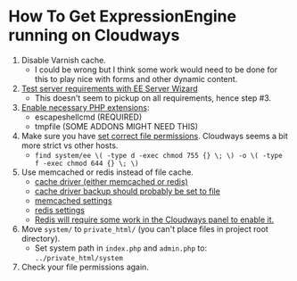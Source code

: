 # How To Get ExpressionEngine running on Cloudways

1. Disable Varnish cache.
   - I could be wrong but I think some work would need to be done for this to play nice with forms and other dynamic content.
2. [Test server requirements with EE Server Wizard](https://github.com/ExpressionEngine/ExpressionEngine-Server-Wizard)
   - This doesn't seem to pickup on all requirements, hence step #3.
3. [Enable necessary PHP extensions](https://support.cloudways.com/en/articles/7891624-how-to-enable-php-functions):
   - escapeshellcmd (REQUIRED)
   - tmpfile (SOME ADDONS MIGHT NEED THIS)
4. Make sure you have [set correct file permissions](https://docs.expressionengine.com/latest/installation/installation.html#3-set-file-permissions). Cloudways seems a bit more strict vs other hosts.
   - `find system/ee \( -type d -exec chmod 755 {} \; \) -o \( -type f -exec chmod 644 {} \; \)`
5. Use memcached or redis instead of file cache.
   - [cache driver (either memcached or redis)](https://docs.expressionengine.com/v6/general/system-configuration-overrides.html#cache_driver)
   - [cache driver backup should probably be set to file](https://docs.expressionengine.com/v6/general/system-configuration-overrides.html#cache_driver_backup)
   - [memcached settings](https://docs.expressionengine.com/v6/general/system-configuration-overrides.html#memcached)
   - [redis settings](https://docs.expressionengine.com/v6/general/system-configuration-overrides.html#redis)
   - [Redis will require some work in the Cloudways panel to enable it.](https://www.cloudways.com/blog/redis-cache-now-available/)
6. Move `system/` to `private_html/` (you can't place files in project root directory).
   - Set system path in `index.php` and `admin.php` to: `../private_html/system`
7. Check your file permissions again.
